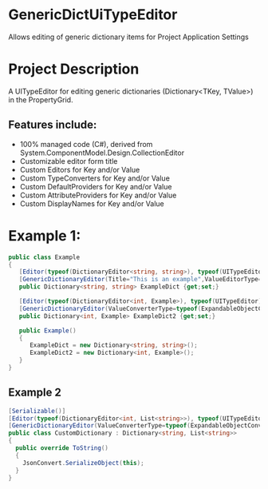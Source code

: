 # GenericDictUiTypeEditor
Allows editing of generic dictionary items for Project Application Settings

# Project Description
A UITypeEditor for editing generic dictionaries (Dictionary<TKey, TValue>) in the PropertyGrid.

## Features include:

 - 100% managed code (C#), derived from System.ComponentModel.Design.CollectionEditor
 - Customizable editor form title
 - Custom Editors for Key and/or Value
 - Custom TypeConverters for Key and/or Value
 - Custom DefaultProviders for Key and/or Value
 - Custom AttributeProviders for Key and/or Value
 - Custom DisplayNames for Key and/or Value

# Example 1: 
```C#
public class Example
{
   [Editor(typeof(DictionaryEditor<string, string>), typeof(UITypeEditor))]
   [GenericDictionaryEditor(Title="This is an example",ValueEditorType=typeof(FileNameEditor))]
   public Dictionary<string, string> ExampleDict {get;set;}

   [Editor(typeof(DictionaryEditor<int, Example>), typeof(UITypeEditor))]
   [GenericDictionaryEditor(ValueConverterType=typeof(ExpandableObjectConverter))]
   public Dictionary<int, Example> ExampleDict2 {get;set;}

   public Example()
   {
      ExampleDict = new Dictionary<string, string>();
      ExampleDict2 = new Dictionary<int, Example>();
   }
}
```

## Example 2
```C#
[Serializable()]
[Editor(typeof(DictionaryEditor<int, List<string>>), typeof(UITypeEditor))]
[GenericDictionaryEditor(ValueConverterType=typeof(ExpandableObjectConverter))]
public class CustomDictionary : Dictionary<string, List<string>>
{
  public override ToString()
  {
    JsonConvert.SerializeObject(this);
  }
}
```